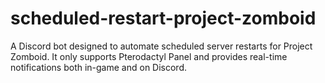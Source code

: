 # scheduled-restart-project-zomboid
A Discord bot designed to automate scheduled server restarts for Project Zomboid. It only supports Pterodactyl Panel and provides real-time notifications both in-game and on Discord.
